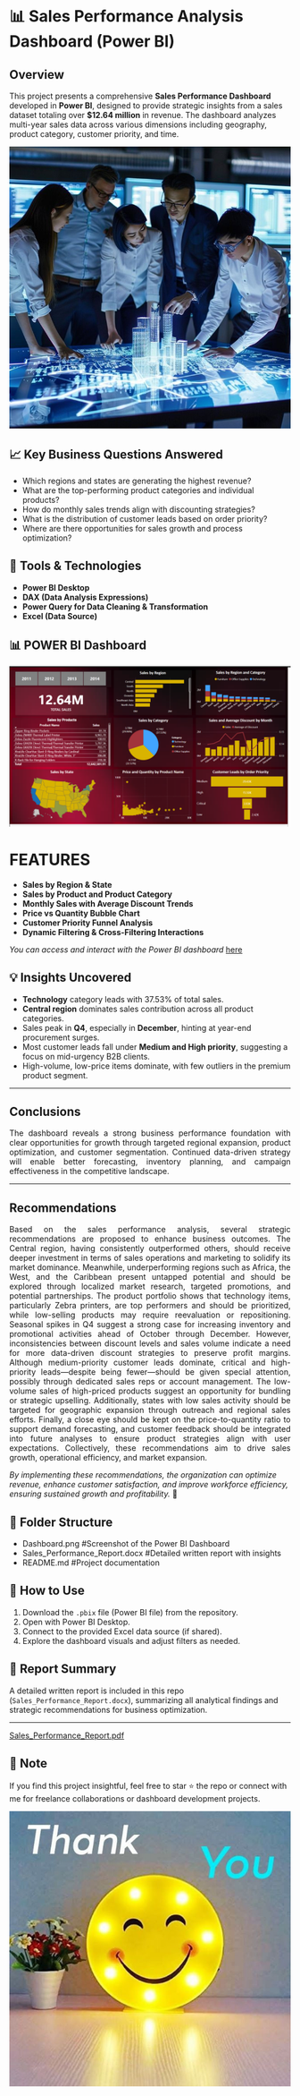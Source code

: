 # 📊 Sales Performance Analysis Dashboard (Power BI)

## Overview
This project presents a comprehensive **Sales Performance Dashboard** developed in **Power BI**, designed to provide strategic insights from a sales dataset totaling over **$12.64 million** in revenue. The dashboard analyzes multi-year sales data across various dimensions including geography, product category, customer priority, and time.

![](Intro_image.jpg)

## 📈 Key Business Questions Answered
- Which regions and states are generating the highest revenue?
- What are the top-performing product categories and individual products?
- How do monthly sales trends align with discounting strategies?
- What is the distribution of customer leads based on order priority?
- Where are there opportunities for sales growth and process optimization?

## 🧰 Tools & Technologies
- **Power BI Desktop**
- **DAX (Data Analysis Expressions)**
- **Power Query for Data Cleaning & Transformation**
- **Excel (Data Source)**

## 📊 POWER BI Dashboard 
![](Dashboard.png)

# FEATURES
- **Sales by Region & State**
- **Sales by Product and Product Category**
- **Monthly Sales with Average Discount Trends**
- **Price vs Quantity Bubble Chart**
- **Customer Priority Funnel Analysis**
- **Dynamic Filtering & Cross-Filtering Interactions**

_You can access and interact with the Power BI dashboard_ [here](https://github.com/ToriAtas/Sales-analysis/blob/main/Sales_Performance_Dashboard.pbix)

## 💡 Insights Uncovered
- **Technology** category leads with 37.53% of total sales.
- **Central region** dominates sales contribution across all product categories.
- Sales peak in **Q4**, especially in **December**, hinting at year-end procurement surges.
- Most customer leads fall under **Medium and High priority**, suggesting a focus on mid-urgency B2B clients.
- High-volume, low-price items dominate, with few outliers in the premium product segment.


---
## Conclusions

<p align="justify">
The dashboard reveals a strong business performance foundation with clear opportunities for growth through targeted regional expansion, product optimization, and customer segmentation. Continued data-driven strategy will enable better forecasting, inventory planning, and campaign effectiveness in the competitive landscape.
</p>


---
## Recommendations

<p align="justify">
Based on the sales performance analysis, several strategic recommendations are proposed to enhance business outcomes. The Central region, having consistently outperformed others, should receive deeper investment in terms of sales operations and marketing to solidify its market dominance. Meanwhile, underperforming regions such as Africa, the West, and the Caribbean present untapped potential and should be explored through localized market research, targeted promotions, and potential partnerships. The product portfolio shows that technology items, particularly Zebra printers, are top performers and should be prioritized, while low-selling products may require reevaluation or repositioning. Seasonal spikes in Q4 suggest a strong case for increasing inventory and promotional activities ahead of October through December. However, inconsistencies between discount levels and sales volume indicate a need for more data-driven discount strategies to preserve profit margins. Although medium-priority customer leads dominate, critical and high-priority leads—despite being fewer—should be given special attention, possibly through dedicated sales reps or account management. The low-volume sales of high-priced products suggest an opportunity for bundling or strategic upselling. Additionally, states with low sales activity should be targeted for geographic expansion through outreach and regional sales efforts. Finally, a close eye should be kept on the price-to-quantity ratio to support demand forecasting, and customer feedback should be integrated into future analyses to ensure product strategies align with user expectations. Collectively, these recommendations aim to drive sales growth, operational efficiency, and market expansion. </p>


*By implementing these recommendations, the organization can optimize revenue, enhance customer satisfaction, and improve workforce efficiency, ensuring sustained growth and profitability.* 🙂
</p>


## 📂 Folder Structure

- Dashboard.png #Screenshot of the Power BI Dashboard
- Sales_Performance_Report.docx #Detailed written report with insights
- README.md #Project documentation


## 🚀 How to Use
1. Download the `.pbix` file (Power BI file) from the repository.
2. Open with Power BI Desktop.
3. Connect to the provided Excel data source (if shared).
4. Explore the dashboard visuals and adjust filters as needed.

## 📝 Report Summary
A detailed written report is included in this repo (`Sales_Performance_Report.docx`), summarizing all analytical findings and strategic recommendations for business optimization.

---
[Sales_Performance_Report.pdf](https://github.com/ToriAtas/Sales-analysis/blob/main/Sales_Performance_Report.pdf)


## 📌 Note
If you find this project insightful, feel free to star ⭐ the repo or connect with me for freelance collaborations or dashboard development projects.

![](Thank_you.jpg)
